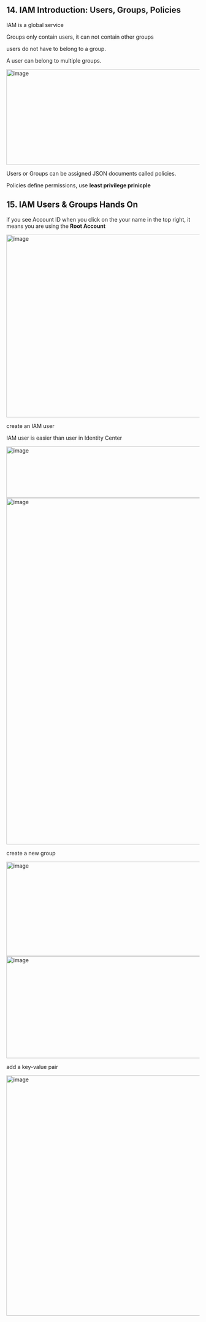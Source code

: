 ## 14. IAM Introduction: Users, Groups, Policies

IAM is a global service

Groups only contain users, it can not contain other groups

users do not have to belong to a group.

A user can belong to multiple groups.

<img width="1065" height="249" alt="image" src="https://github.com/user-attachments/assets/2da83114-ac81-499b-9308-4d4132109d75" />

Users or Groups can be assigned JSON documents called policies.

Policies define permissions, use **least privilege prinicple**

## 15. IAM Users & Groups Hands On

if you see Account ID when you click on the your name in the top right, it means you are using the **Root Account**

<img width="788" height="476" alt="image" src="https://github.com/user-attachments/assets/09493613-e961-46da-8721-5e8cedc243be" />

create an IAM user

IAM user is easier than user in Identity Center

<img width="1484" height="134" alt="image" src="https://github.com/user-attachments/assets/3ca78cec-5935-415c-8d54-3b8cb32c35df" />

<img width="1413" height="903" alt="image" src="https://github.com/user-attachments/assets/4286656c-69e5-4b09-b5dc-fd1b321cf965" />

create a new group 

<img width="1454" height="246" alt="image" src="https://github.com/user-attachments/assets/b962e9fe-e6b5-4800-860f-20ce1f841a33" />

<img width="1436" height="266" alt="image" src="https://github.com/user-attachments/assets/46ff9c38-67ad-4ef6-b505-e31f8c2cea28" />

add a key-value pair

<img width="1428" height="626" alt="image" src="https://github.com/user-attachments/assets/93a66e11-7c74-40b7-8590-fa9a84c38715" />

























































































































































































































































